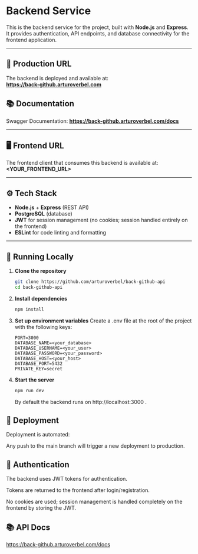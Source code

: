 # Backend Service

This is the backend service for the project, built with **Node.js** and **Express**.  
It provides authentication, API endpoints, and database connectivity for the frontend application.

---

## 🚀 Production URL
The backend is deployed and available at:  
**https://back-github.arturoverbel.com**

## 📚️ Documentation
Swagger Documentation:
**https://back-github.arturoverbel.com/docs**

---

## 🖥️ Frontend URL
The frontend client that consumes this backend is available at:  
**<YOUR_FRONTEND_URL>**

---

## ⚙️ Tech Stack
- **Node.js** + **Express** (REST API)  
- **PostgreSQL** (database)  
- **JWT** for session management (no cookies; session handled entirely on the frontend)  
- **ESLint** for code linting and formatting  

---

## 🔧 Running Locally

1. **Clone the repository**
   ```bash
   git clone https://github.com/arturoverbel/back-github-api
   cd back-github-api
    ```

2. **Install dependencies**
    ```bash
    npm install
    ```

3. **Set up environment variables**
    Create a .env file at the root of the project with the following keys:

    ```
    PORT=3000
    DATABASE_NAME=<your_database>
    DATABASE_USERNAME=<your_user>
    DATABASE_PASSWORD=<your_password>
    DATABASE_HOST=<your_host>
    DATABASE_PORT=5432
    PRIVATE_KEY=secret
    ```

4. **Start the server**
    ```bash
    npm run dev
    ```

    By default the backend runs on http://localhost:3000
.

## 🚢 Deployment

Deployment is automated:

Any push to the main branch will trigger a new deployment to production.

## 🔐 Authentication

The backend uses JWT tokens for authentication.

Tokens are returned to the frontend after login/registration.

No cookies are used; session management is handled completely on the frontend by storing the JWT.

## 📚 API Docs

https://back-github.arturoverbel.com/docs


